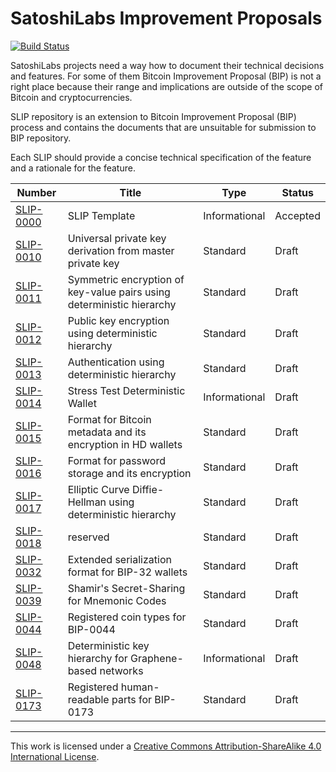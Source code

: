 # SatoshiLabs Improvement Proposals

[![Build Status](https://travis-ci.org/satoshilabs/slips.svg?branch=master)](https://travis-ci.org/satoshilabs/slips)

SatoshiLabs projects need a way how to document their technical decisions and features.
For some of them Bitcoin Improvement Proposal (BIP) is not a right place because
their range and implications are outside of the scope of Bitcoin and cryptocurrencies.

SLIP repository is an extension to Bitcoin Improvement Proposal (BIP) process
and contains the documents that are unsuitable for submission to BIP repository.

Each SLIP should provide a concise technical specification of the feature and a rationale for the feature.

| Number                    | Title                                                                 | Type          | Status   |
|---------------------------|-----------------------------------------------------------------------|---------------|----------|
| [SLIP-0000](slip-0000.md) | SLIP Template                                                         | Informational | Accepted |
| [SLIP-0010](slip-0010.md) | Universal private key derivation from master private key              | Standard      | Draft    |
| [SLIP-0011](slip-0011.md) | Symmetric encryption of key-value pairs using deterministic hierarchy | Standard      | Draft    |
| [SLIP-0012](slip-0012.md) | Public key encryption using deterministic hierarchy                   | Standard      | Draft    |
| [SLIP-0013](slip-0013.md) | Authentication using deterministic hierarchy                          | Standard      | Draft    |
| [SLIP-0014](slip-0014.md) | Stress Test Deterministic Wallet                                      | Informational | Draft    |
| [SLIP-0015](slip-0015.md) | Format for Bitcoin metadata and its encryption in HD wallets          | Standard      | Draft    |
| [SLIP-0016](slip-0016.md) | Format for password storage and its encryption                        | Standard      | Draft    |
| [SLIP-0017](slip-0017.md) | Elliptic Curve Diffie-Hellman using deterministic hierarchy           | Standard      | Draft    |
| [SLIP-0018](slip-0018.md) | reserved                                                              | Standard      | Draft    |
| [SLIP-0032](slip-0032.md) | Extended serialization format for BIP-32 wallets                      | Standard      | Draft    |
| [SLIP-0039](slip-0039.md) | Shamir's Secret-Sharing for Mnemonic Codes                            | Standard      | Draft    |
| [SLIP-0044](slip-0044.md) | Registered coin types for BIP-0044                                    | Standard      | Draft    |
| [SLIP-0048](slip-0048.md) | Deterministic key hierarchy for Graphene-based networks               | Informational | Draft    |
| [SLIP-0173](slip-0173.md) | Registered human-readable parts for BIP-0173                          | Standard      | Draft    |

---

This work is licensed under a [Creative Commons Attribution-ShareAlike 4.0 International License](https://creativecommons.org/licenses/by-sa/4.0/).

